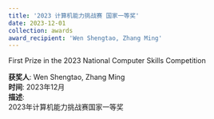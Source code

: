 ```yaml
---
title: '2023 计算机能力挑战赛 国家一等奖'  
date: 2023-12-01                             
collection: awards  
award_recipient: 'Wen Shengtao, Zhang Ming'               
---
```


First Prize in the 2023 National Computer Skills Competition

**获奖人**: Wen Shengtao, Zhang Ming  
**时间**: 2023年12月  
**描述**:  
2023年计算机能力挑战赛国家一等奖
